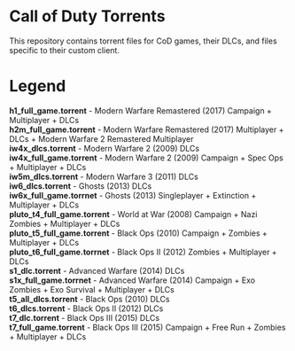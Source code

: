 # Call of Duty Torrents
This repository contains torrent files for CoD games, their DLCs, and files specific to their custom client.
# Legend
**h1_full_game.torrent** - Modern Warfare Remastered (2017) Campaign + Multiplayer + DLCs\
**h2m_full_game.torrent** - Modern Warfare Remastered (2017) Multiplayer + DLCs + Modern Warfare 2 Remastered Multiplayer\
**iw4x_dlcs.torrent** - Modern Warfare 2 (2009) DLCs\
**iw4x_full_game.torrent** - Modern Warfare 2 (2009) Campaign + Spec Ops + Multiplayer + DLCs\
**iw5m_dlcs.torrent** - Modern Warfare 3 (2011) DLCs\
**iw6_dlcs.torrent** - Ghosts (2013) DLCs\
**iw6x_full_game.torrnet** - Ghosts (2013) Singleplayer + Extinction + Multiplayer + DLCs\
**pluto_t4_full_game.torrent** - World at War (2008) Campaign + Nazi Zombies + Multiplayer + DLCs\
**pluto_t5_full_game.torrent** - Black Ops (2010) Campaign + Zombies + Multiplayer + DLCs\
**pluto_t6_full_game.torrnet** - Black Ops II (2012) Zombies + Multiplayer + DLCs\
**s1_dlc.torrent** - Advanced Warfare (2014) DLCs\
**s1x_full_game.torrnet** - Advanced Warfare (2014) Campaign + Exo Zombies + Exo Survival + Multiplayer + DLCs\
**t5_all_dlcs.torrent** - Black Ops (2010) DLCs\
**t6_dlcs.torrent** - Black Ops II (2012) DLCs\
**t7_dlc.torrent** - Black Ops III (2015) DLCs\
**t7_full_game.torrent** - Black Ops III (2015) Campaign + Free Run + Zombies + Multiplayer + DLCs
